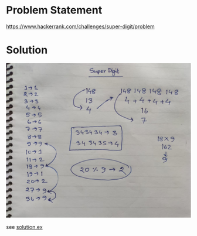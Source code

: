 # Problem Statement

https://www.hackerrank.com/challenges/super-digit/problem


# Solution

![hints](hints.jpeg)


see [solution.ex](solution.ex) 
